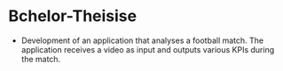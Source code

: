 # Bchelor-Theisise
- Development of an application that analyses a football match. The application receives a video as input and outputs various KPIs during the match.
